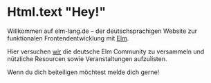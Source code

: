 # Html.text "Hey!"

Willkommen auf elm-lang.de – der deutschsprachigen Website zur funktionalen Frontendentwicklung mit [Elm](http://elm-lang.org).

Hier versuchen [wir](#developers) die deutsche Elm Community zu versammeln und nützliche Resourcen sowie Veranstaltungen aufzulisten.

Wenn du dich beiteiligen möchtest melde dich gerne!
